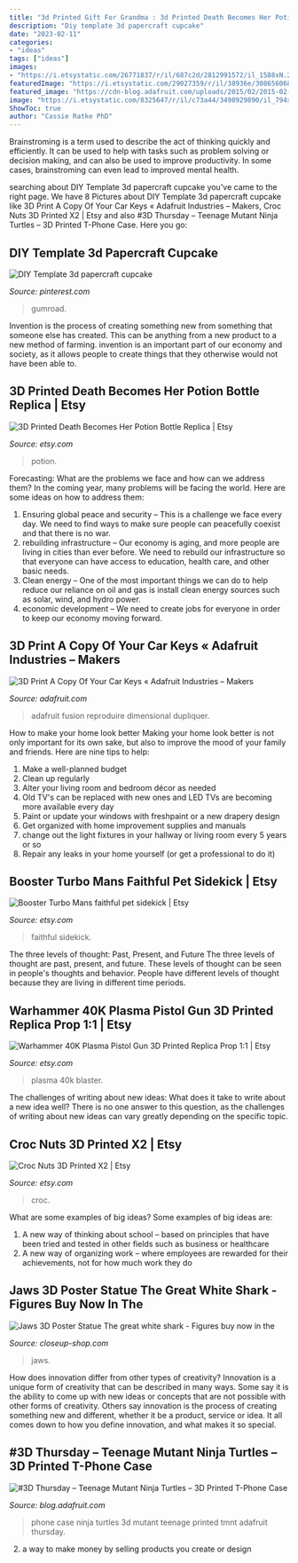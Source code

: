 ```yaml
---
title: "3d Printed Gift For Grandma : 3d Printed Death Becomes Her Potion Bottle Replica"
description: "Diy template 3d papercraft cupcake"
date: "2023-02-11"
categories:
- "ideas"
tags: ["ideas"]
images:
- "https://i.etsystatic.com/26771837/r/il/687c2d/2812991572/il_1588xN.2812991572_7qxc.jpg"
featuredImage: "https://i.etsystatic.com/29027359/r/il/38936e/3086560689/il_fullxfull.3086560689_chtc.jpg"
featured_image: "https://cdn-blog.adafruit.com/uploads/2015/02/2015-02-16-09.51.55.jpg"
image: "https://i.etsystatic.com/8325647/r/il/c73a44/3498929890/il_794xN.3498929890_i3u2.jpg"
ShowToc: true
author: "Cassie Ratke PhD"
---
```



Brainstroming is a term used to describe the act of thinking quickly and efficiently. It can be used to help with tasks such as problem solving or decision making, and can also be used to improve productivity. In some cases, brainstroming can even lead to improved mental health.

	

		
searching about DIY Template 3d papercraft cupcake you've came to the right page. We have 8 Pictures about DIY Template 3d papercraft cupcake like 3D Print A Copy Of Your Car Keys « Adafruit Industries – Makers, Croc Nuts 3D Printed X2 | Etsy and also #3D Thursday – Teenage Mutant Ninja Turtles – 3D Printed T-Phone Case. Here you go:
		
    
## DIY Template 3d Papercraft Cupcake

<img loading=lazy src="https://i.pinimg.com/736x/29/54/68/29546882b7c6f707102f10c37f287c47.jpg" onerror="this.onerror=null;this.src='https://tse2.mm.bing.net/th?id=OIP.ssD3Jbw6JyGU7P-aQpaHuAHaHa&amp;pid=15.1';" alt="DIY Template 3d papercraft cupcake">

_Source: pinterest.com_

>gumroad. 

	

Invention is the process of creating something new from something that someone else has created. This can be anything from a new product to a new method of farming. invention is an important part of our economy and society, as it allows people to create things that they otherwise would not have been able to.

    
## 3D Printed Death Becomes Her Potion Bottle Replica | Etsy

<img loading=lazy src="https://i.etsystatic.com/8325647/r/il/c73a44/3498929890/il_794xN.3498929890_i3u2.jpg" onerror="this.onerror=null;this.src='https://tse1.mm.bing.net/th?id=OIP.DE0DQzUUBzepi3NXC_5N7AHaLH&amp;pid=15.1';" alt="3D Printed Death Becomes Her Potion Bottle Replica | Etsy">

_Source: etsy.com_

>potion. 

	

Forecasting: What are the problems we face and how can we address them?
In the coming year, many problems will be facing the world. Here are some ideas on how to address them: 
1. Ensuring global peace and security – This is a challenge we face every day. We need to find ways to make sure people can peacefully coexist and that there is no war. 
2. rebuilding infrastructure – Our economy is aging, and more people are living in cities than ever before. We need to rebuild our infrastructure so that everyone can have access to education, health care, and other basic needs. 
3. Clean energy – One of the most important things we can do to help reduce our reliance on oil and gas is install clean energy sources such as solar, wind, and hydro power. 
4. economic development – We need to create jobs for everyone in order to keep our economy moving forward.

    
## 3D Print A Copy Of Your Car Keys « Adafruit Industries – Makers

<img loading=lazy src="https://cdn-blog.adafruit.com/uploads/2015/01/NewImage217.png" onerror="this.onerror=null;this.src='https://tse3.mm.bing.net/th?id=OIP.iSXD2e7FhjDuVLX0lEurrQHaFj&amp;pid=15.1';" alt="3D Print A Copy Of Your Car Keys « Adafruit Industries – Makers">

_Source: adafruit.com_

>adafruit fusion reproduire dimensional dupliquer. 

	

How to make your home look better
Making your home look better is not only important for its own sake, but also to improve the mood of your family and friends. Here are nine tips to help: 
1. Make a well-planned budget
2. Clean up regularly
3. Alter your living room and bedroom décor as needed
4. Old TV's can be replaced with new ones and LED TVs are becoming more available every day 
5. Paint or update your windows with freshpaint or a new drapery design 
6. Get organized with home improvement supplies and manuals 
7. change out the light fixtures in your hallway or living room every 5 years or so 
8. Repair any leaks in your home yourself (or get a professional to do it) 

    
## Booster Turbo Mans Faithful Pet Sidekick | Etsy

<img loading=lazy src="https://i.etsystatic.com/22702440/r/il/a37bed/3216951478/il_1140xN.3216951478_ggbb.jpg" onerror="this.onerror=null;this.src='https://tse4.mm.bing.net/th?id=OIP.4P4EKJlDx4Blmy7T-8CSiAHaJ4&amp;pid=15.1';" alt="Booster Turbo Mans faithful pet sidekick | Etsy">

_Source: etsy.com_

>faithful sidekick. 

	

The three levels of thought: Past, Present, and Future
The three levels of thought are past, present, and future. These levels of thought can be seen in people's thoughts and behavior. People have different levels of thought because they are living in different time periods.

    
## Warhammer 40K Plasma Pistol Gun 3D Printed Replica Prop 1:1 | Etsy

<img loading=lazy src="https://i.etsystatic.com/26771837/r/il/687c2d/2812991572/il_1588xN.2812991572_7qxc.jpg" onerror="this.onerror=null;this.src='https://tse2.mm.bing.net/th?id=OIP.xYu1Jcomx5LColxyhc26NQHaFj&amp;pid=15.1';" alt="Warhammer 40K Plasma Pistol Gun 3D Printed Replica Prop 1:1 | Etsy">

_Source: etsy.com_

>plasma 40k blaster. 

	

The challenges of writing about new ideas: What does it take to write about a new idea well?
There is no one answer to this question, as the challenges of writing about new ideas can vary greatly depending on the specific topic.

    
## Croc Nuts 3D Printed X2 | Etsy

<img loading=lazy src="https://i.etsystatic.com/29027359/r/il/38936e/3086560689/il_fullxfull.3086560689_chtc.jpg" onerror="this.onerror=null;this.src='https://tse3.mm.bing.net/th?id=OIP.l_D32TUUuGLiTrcLmLw-6AHaJ4&amp;pid=15.1';" alt="Croc Nuts 3D Printed X2 | Etsy">

_Source: etsy.com_

>croc. 

	

What are some examples of big ideas?
Some examples of big ideas are: 
1. A new way of thinking about school – based on principles that have been tried and tested in other fields such as business or healthcare
2. A new way of organizing work – where employees are rewarded for their achievements, not for how much work they do

    
## Jaws 3D Poster Statue The Great White Shark - Figures Buy Now In The

<img loading=lazy src="https://www.closeup-shop.com/media/oart_0/oart_j/oart_91932/thumbs/945557_2558494.jpg" onerror="this.onerror=null;this.src='https://tse2.mm.bing.net/th?id=OIP.NecjbrTGSUquyJzewmktDgHaHa&amp;pid=15.1';" alt="Jaws 3D Poster Statue The great white shark - Figures buy now in the">

_Source: closeup-shop.com_

>jaws. 

	

How does innovation differ from other types of creativity?
Innovation is a unique form of creativity that can be described in many ways. Some say it is the ability to come up with new ideas or concepts that are not possible with other forms of creativity. Others say innovation is the process of creating something new and different, whether it be a product, service or idea. It all comes down to how you define innovation, and what makes it so special.

    
## #3D Thursday – Teenage Mutant Ninja Turtles – 3D Printed T-Phone Case

<img loading=lazy src="https://cdn-blog.adafruit.com/uploads/2015/02/2015-02-16-09.51.55.jpg" onerror="this.onerror=null;this.src='https://tse1.mm.bing.net/th?id=OIP.ZbmH8l2tZzYuH7_xp5iLFAHaFj&amp;pid=15.1';" alt="#3D Thursday – Teenage Mutant Ninja Turtles – 3D Printed T-Phone Case">

_Source: blog.adafruit.com_

>phone case ninja turtles 3d mutant teenage printed tmnt adafruit thursday. 

	

2. a way to make money by selling products you create or design

